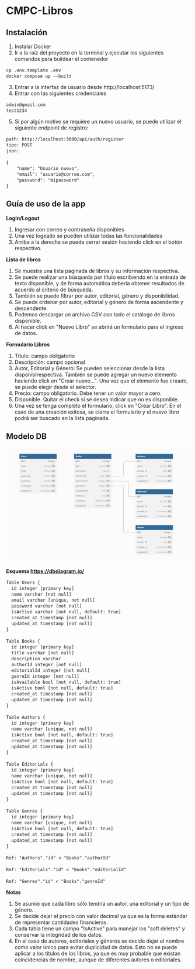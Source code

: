 # CMPC-Libros

## Instalación

1. Instalar Docker
2. Ir a la raíz del proyecto en la terminal y ejecutar los siguientes comandos para buildear el contenedor

```
cp .env.template .env
docker compose up --build
```

3. Entrar a la interfaz de usuario desde http://localhost:5173/
4. Entrar con las siguientes credenciales

```
admin@gmail.com
test1234
```

5. Si por algún motivo se requiere un nuevo usuario, se puede utilizar el siguiente endpoint de registro:

```
path: http://localhost:3000/api/auth/register
tipo: POST
json:

{
    "name": "Usuario nuevo",
    "email": "usuario@correo.com",
    "password": "mipassword"
}
```

## Guía de uso de la app

**Login/Logout**

1. Ingresar con correo y contraseña disponibles
2. Una vez logeado se pueden utilizar todas las funcionalidades
3. Arriba a la derecha se puede cerrar sesión haciendo click en el botón respectivo.

**Lista de libros**

1. Se muestra una lista paginada de libros y su información respectiva.
2. Se puede realizar una búsqueda por título escribiendo en la entrada de texto disponible, y de forma automática debería obtener resultados de acuerdo al criterio de búsqueda.
3. También se puede filtrar por autor, editorial, género y disponibilidad.
4. Se puede ordenar por autor, editorial y género de forma ascendente y descendente.
5. Podemos descargar un archivo CSV con todo el catálogo de libros disponible.
6. Al hacer click en "Nuevo Libro" se abrirá un formulario para el ingreso de datos.

**Formulario Libros**

1. Título: campo obligatorio
2. Descripción: campo opcional
3. Autor, Editorial y Género: Se pueden seleccionar desde la lista disponiblrespectiva. También se puede agregar un nuevo elemento haciendo click en "Crear nuevo...". Una vez que el elemento fue creado, se puede elegir desde el selector.
4. Precio: campo obligatorio. Debe tener un valor mayor a cero.
5. Disponible. Quitar el check si se desea indicar que no es disponible.
6. Una vez se tenga completo el formulario, click en "Crear Libro". En el caso de una creación exitosa, se cierra el formulario y el nuevo libro podrá ser buscado en la lista paginada.

## Modelo DB

![Modelo DB](/modelo-db-cmpc-libros-enrique-briones.png)

**Esquema https://dbdiagram.io/**

```
Table Users {
  id integer [primary key]
  name varchar [not null]
  email varchar [unique, not null]
  password varchar [not null]
  isActive varchar [not null, default: true]
  created_at timestamp [not null]
  updated_at timestamp [not null]
}

Table Books {
  id integer [primary key]
  title varchar [not null]
  description varchar
  authorId integer [not null]
  editorialId integer [not null]
  genreId integer [not null]
  isAvailable bool [not null, default: true]
  isActive bool [not null, default: true]
  created_at timestamp [not null]
  updated_at timestamp [not null]
}

Table Authors {
  id integer [primary key]
  name varchar [unique, not null]
  isActive bool [not null, default: true]
  created_at timestamp [not null]
  updated_at timestamp [not null]
}

Table Editorials {
  id integer [primary key]
  name varchar [unique, not null]
  isActive bool [not null, default: true]
  created_at timestamp [not null]
  updated_at timestamp [not null]
}

Table Genres {
  id integer [primary key]
  name varchar [unique, not null]
  isActive bool [not null, default: true]
  created_at timestamp [not null]
  updated_at timestamp [not null]
}

Ref: "Authors"."id" < "Books"."authorId"

Ref: "Editorials"."id" < "Books"."editorialId"

Ref: "Genres"."id" < "Books"."genreId"
```

**Notas**

1. Se asumió que cada libro sólo tendría un autor, una editorial y un tipo de género.
2. Se decide dejar el precio con valor decimal ya que es la forma estándar de representar cantidades financieras.
3. Cada tabla tiene un campo "IsActive" para manejar los "soft deletes" y conservar la integridad de los datos.
4. En el caso de autores, editoriales y géneros se decide dejar el nombre como valor único para evitar duplicidad de datos. Esto no se puede aplicar a los títulos de los libros, ya que es muy probable que existan coincidencias de nombre, aunque de diferentes autores o editoriales.
